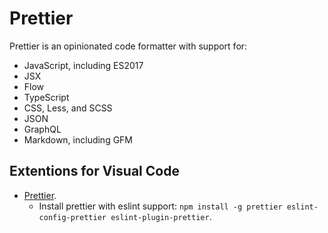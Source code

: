 # Prettier

Prettier is an opinionated code formatter with support for:

* JavaScript, including ES2017
* JSX
* Flow
* TypeScript
* CSS, Less, and SCSS
* JSON
* GraphQL
* Markdown, including GFM

## Extentions for Visual Code

* [Prettier](https://marketplace.visualstudio.com/items?itemName=esbenp.prettier-vscode).
  * Install prettier with eslint support: `npm install -g prettier eslint-config-prettier eslint-plugin-prettier`.
